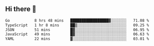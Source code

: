 ## Hi there 👋

<!--START_SECTION:waka-->

```txt
Go           8 hrs 48 mins   █████████████████▓░░░░░░░   71.08 %
TypeScript   1 hr 8 mins     ██▒░░░░░░░░░░░░░░░░░░░░░░   09.25 %
JSON         51 mins         █▓░░░░░░░░░░░░░░░░░░░░░░░   06.95 %
JavaScript   49 mins         █▓░░░░░░░░░░░░░░░░░░░░░░░   06.63 %
YAML         22 mins         ▓░░░░░░░░░░░░░░░░░░░░░░░░   03.01 %
```

<!--END_SECTION:waka-->
